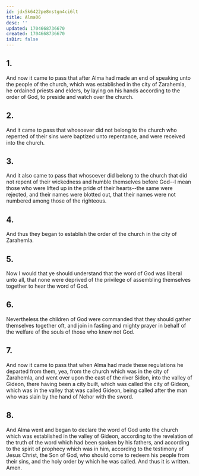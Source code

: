 ```yaml
---
id: jdx5k6422pe8nstgn4ci6lt
title: Alma06
desc: ''
updated: 1704668736670
created: 1704668736670
isDir: false
---
```

## 1.
And now it came to pass that after Alma had made an end of speaking unto the people of the church, which was established in the city of Zarahemla, he ordained priests and elders, by laying on his hands according to the order of God, to preside and watch over the church.
## 2.
And it came to pass that whosoever did not belong to the church who repented of their sins were baptized unto repentance, and were received into the church.
## 3.
And it also came to pass that whosoever did belong to the church that did not repent of their wickedness and humble themselves before God--I mean those who were lifted up in the pride of their hearts--the same were rejected, and their names were blotted out, that their names were not numbered among those of the righteous.
## 4.
And thus they began to establish the order of the church in the city of Zarahemla.
## 5.
Now I would that ye should understand that the word of God was liberal unto all, that none were deprived of the privilege of assembling themselves together to hear the word of God.
## 6.
Nevertheless the children of God were commanded that they should gather themselves together oft, and join in fasting and mighty prayer in behalf of the welfare of the souls of those who knew not God.
## 7.
And now it came to pass that when Alma had made these regulations he departed from them, yea, from the church which was in the city of Zarahemla, and went over upon the east of the river Sidon, into the valley of Gideon, there having been a city built, which was called the city of Gideon, which was in the valley that was called Gideon, being called after the man who was slain by the hand of Nehor with the sword.
## 8.
And Alma went and began to declare the word of God unto the church which was established in the valley of Gideon, according to the revelation of the truth of the word which had been spoken by his fathers, and according to the spirit of prophecy which was in him, according to the testimony of Jesus Christ, the Son of God, who should come to redeem his people from their sins, and the holy order by which he was called. And thus it is written. Amen.

